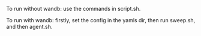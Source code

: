 To run without wandb: use the commands in script.sh.

To run with wandb: firstly, set the config in the yamls dir, then run sweep.sh, and then agent.sh.
